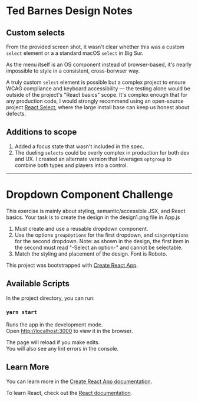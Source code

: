 # Ted Barnes Design Notes

## Custom selects

From the provided screen shot, it wasn't clear whether this was a custom `select` element or a a standard macOS `select` in Big Sur.

As the menu itself is an OS component instead of browser-based, it's nearly impossible to style in a consistent, cross-borwser way.

A truly custom `select` element is possible but a complex project to ensure WCAG compliance and keyboard accessibility — the testing alone would be outside of the project's "React basics" scope. It's complex enough that for any production code, I would strongly recommend using an open-source project [React Select](https://react-select.com/home), where the large install base can keep us honest about defects.

## Additions to scope

1. Added a focus state that wasn't included in the spec.
1. The dueling `selects` could be overly complex in production for both dev and UX. I created an alternate version that leverages `optgroup` to combine both types and players into a control.

---

# Dropdown Component Challenge

This exercise is mainly about styling, semantic/accessible JSX, and React basics. Your task is to create the design in the design1.png file in App.js

1. Must create and use a reusable dropdown component.
2. Use the options `groupOptions` for the first dropdown, and `singerOptions` for the second dropdown. Note: as shown in the design, the first item in the second must read "-Select an option-" and cannot be selectable.
3. Match the styling and placement of the design. Font is Roboto.

This project was bootstrapped with [Create React App](https://github.com/facebook/create-react-app).

## Available Scripts

In the project directory, you can run:

### `yarn start`

Runs the app in the development mode.\
Open [http://localhost:3000](http://localhost:3000) to view it in the browser.

The page will reload if you make edits.\
You will also see any lint errors in the console.

## Learn More

You can learn more in the [Create React App documentation](https://facebook.github.io/create-react-app/docs/getting-started).

To learn React, check out the [React documentation](https://reactjs.org/).
